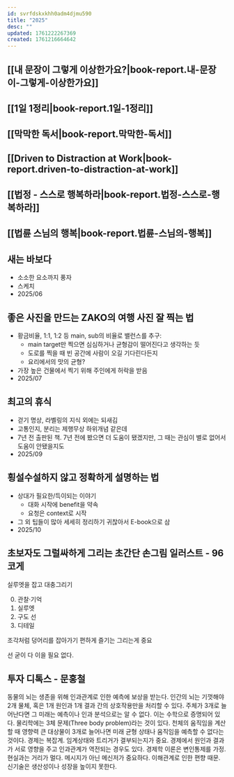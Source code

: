 ```yaml
---
id: svrfdskxkhh0adm4djmu590
title: "2025"
desc: ""
updated: 1761222267369
created: 1761216664642
---
```


## [[내 문장이 그렇게 이상한가요?|book-report.내-문장이-그렇게-이상한가요]]

## [[1일 1정리|book-report.1일-1정리]]

## [[막막한 독서|book-report.막막한-독서]]

## [[Driven to Distraction at Work|book-report.driven-to-distraction-at-work]]

## [[법정 - 스스로 행복하라|book-report.법정-스스로-행복하라]]

## [[법륜 스님의 행복|book-report.법륜-스님의-행복]]

## 새는 바보다

- 소소한 요소까지 풍자
- 스케치
- 2025/06

## 좋은 사진을 만드는 ZAKO의 여행 사진 잘 찍는 법

- 황금비율, 1:1, 1:2 등 main, sub의 비율로 밸런스를 추구:
  - main target만 찍으면 심심하거나 균형감이 떨어진다고 생각하는 듯
  - 도로를 찍을 때 빈 공간에 사람이 오길 기다린다든지
  - 요리에서의 맛의 균형?
- 가장 높은 건물에서 찍기 위해 주인에게 허락을 받음
- 2025/07

## 최고의 휴식

- 걷기 명상, 라벨링의 지식 외에는 되새김
- 고통인지, 분리는 제행무상 하위개념 같은데
- 7년 전 출판된 책. 7년 전에 봤으면 더 도움이 됐겠지만, 그 때는 관심이 별로 없어서 도움이 안됐을지도
- 2025/09

## 횡설수설하지 않고 정확하게 설명하는 법

- 상대가 필요한/득이되는 이야기
  - 대화 시작에 benefit을 약속
  - 요청은 context로 시작
- 그 외 팁들이 많아 세세히 정리하기 귀찮아서 E-book으로 삼
- 2025/10

## 초보자도 그럴싸하게 그리는 초간단 손그림 일러스트 - 96코게

실루엣을 잡고 대충그리기

0. 관찰·기억
1. 실루엣
2. 구도 선
3. 디테일

조각처럼 덩어리를 잡아가기
편하게 즐기는 그리는게 중요

선 굳이 다 이을 필요 없다.

## 투자 디톡스 - 문홍철

동물의 뇌는 생존을 위해 인과관계로 인한 예측에 보상을 받는다.
인간의 뇌는 기껏해야 2개 물체, 혹은 1개 원인과 1개 결과 간의 상호작용만을 처리할 수 있다. 주체가 3개로 늘어난다면 그 미래는 예측이나 인과 분석으로는 알 수 없다. 이는 수학으로 증명되어 있다. 물리학에는 3체 문제(Three body problem)라는 것이 있다. 천체의 움직임을 계산할 때 영향력 큰 대상물이 3개로 늘어나면 미래 균형 상태나 움직임을 예측할 수 없다는 것이다.
경제는 복잡계.
임계상태와 트리거가 결부되는지가 중요.
경제에서 원인과 결과가 서로 영향을 주고 인과관계가 역전되는 경우도 있다.
경제학 이론은 변인통제를 가정. 현실과는 거리가 멀다.
메시지가 아닌 메신저가 중요하다. 이해관계로 인한 편향 때문.
신기술은 생산성이나 성장을 높이지 못한다.
